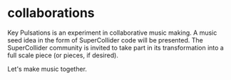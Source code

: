 # collaborations
Key Pulsations is an experiment in collaborative music making. A music seed
idea in the form of SuperCollider code will be presented. The SuperCollider
community is invited to take part in its transformation into a full scale piece
(or pieces, if desired).

Let's make music together.
